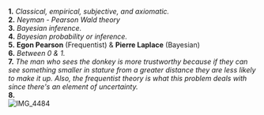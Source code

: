 **1.** *Classical, empirical, subjective, and axiomatic.*  
**2.** *Neyman - Pearson Wald theory*  
**3.**  *Bayesian inference.*  
**4.**  *Bayesian probability or inference.*  
**5.** **Egon Pearson** (Frequentist) & **Pierre Laplace** (Bayesian)  
**6.**  *Between 0 & 1.*  
**7.**  *The man who sees the donkey is more trustworthy because if they can see something smaller in stature from a greater distance they are less likely to make it up. Also, the frequentist theory is what this problem deals with since there's an element of uncertainty.*   
**8.**  
![IMG_4484](https://github.com/OteyHaroldGitDataScientistUTA/IDS2024S/assets/157654733/abe088b8-a6ff-48d9-89d1-e2280e52db49)  
